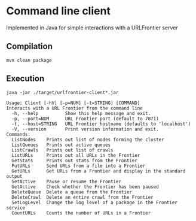 # Command line client

Implemented in Java for simple interactions with a URLFrontier server

## Compilation

`mvn clean package`

## Execution

`java -jar ./target/urlfrontier-client*.jar`

```
Usage: Client [-hV] [-p=NUM] [-t=STRING] [COMMAND]
Interacts with a URL Frontier from the command line
  -h, --help          Show this help message and exit.
  -p, --port=NUM      URL Frontier port (default to 7071)
  -t, --host=STRING   URL Frontier hostname (defaults to 'localhost')
  -V, --version       Print version information and exit.
Commands:
  ListNodes    Prints out list of nodes forming the cluster
  ListQueues   Prints out active queues
  ListCrawls   Prints out list of crawls
  ListURLs     Prints out all URLs in the Frontier
  GetStats     Prints out stats from the Frontier
  PutURLs      Send URLs from a file into a Frontier
  GetURLs      Get URLs from a Frontier and display in the standard output
  SetActive    Pause or resume the Frontier
  GetActive    Check whether the Frontier has been paused
  DeleteQueue  Delete a queue from the Frontier
  DeleteCrawl  Delete an entire crawl from the Frontier
  SetLogLevel  Change the log level of a package in the Frontier service
  CountURLs    Counts the number of URLs in a Frontier
```
